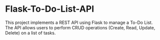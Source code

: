 # Flask-To-Do-List-API
This project implements a REST API using Flask to manage a To-Do List. The API allows users to perform CRUD operations (Create, Read, Update, Delete) on a list of tasks.
